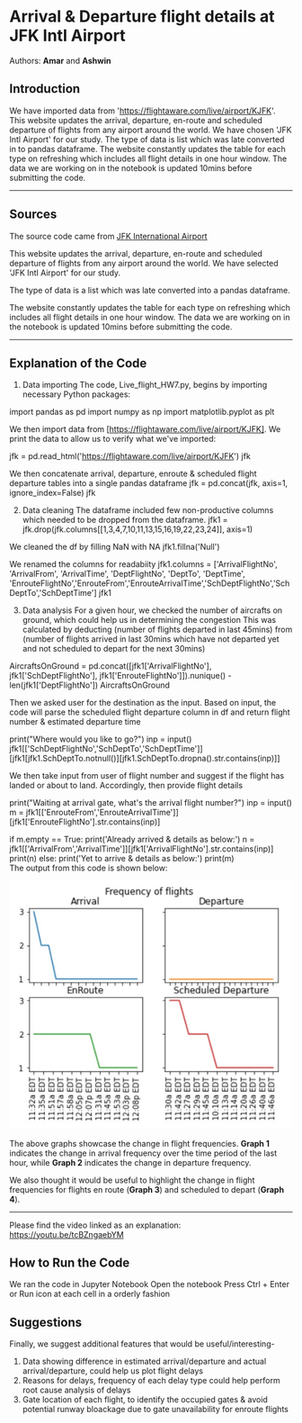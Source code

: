 # Arrival & Departure flight details at JFK Intl Airport

Authors:  **Amar** and **Ashwin**

## Introduction
We have imported data from 'https://flightaware.com/live/airport/KJFK'. 
This website updates the arrival, departure, en-route and scheduled departure of flights from any airport around the world. 
We have chosen 'JFK Intl Airport' for our study. 
The type of data is list which was late converted in to pandas dataframe.
The website constantly updates the table for each type on refreshing which includes all flight details in one hour window. 
The data we are working on in the notebook is updated 10mins before submitting the code.

---

## Sources
The source code came from [JFK International Airport](https://flightaware.com/live/airport/KJFK)

This website updates the arrival, departure, en-route and scheduled departure of flights from any airport around the world. 
We have selected 'JFK Intl Airport' for our study. 

The type of data is a list which was late converted into a pandas dataframe.

The website constantly updates the table for each type on refreshing which includes all flight details in one hour window.  The data we are working on in the notebook is updated 10mins before submitting the code.

---

## Explanation of the Code


1. Data importing
The code, Live_flight_HW7.py, begins by importing necessary Python packages: 

import pandas as pd
import numpy as np
import matplotlib.pyplot as plt

We then import data from [https://flightaware.com/live/airport/KJFK]. 
We print the data to allow us to verify what we've imported:

jfk = pd.read_html('https://flightaware.com/live/airport/KJFK')
jfk

We then concatenate arrival, departure, enroute & scheduled flight departure tables into a single pandas dataframe
jfk = pd.concat(jfk, axis=1, ignore_index=False)
jfk
	
2. Data cleaning
The dataframe included few non-productive columns which needed to be dropped from the dataframe.
jfk1 = jfk.drop(jfk.columns[[1,3,4,7,10,11,13,15,16,19,22,23,24]], axis=1)

We cleaned the df by filling NaN with NA
jfk1.fillna('Null')

We renamed the columns for readabiity
jfk1.columns = ['ArrivalFlightNo', 'ArrivalFrom', 'ArrivalTime', 'DeptFlightNo', 'DeptTo', 'DeptTime', 'EnrouteFlightNo','EnrouteFrom','EnrouteArrivalTime','SchDeptFlightNo','SchDeptTo','SchDeptTime']
jfk1	

3. Data analysis
For a given hour, we checked the number of aircrafts on ground, which could help us in determining the congestion
This was calculated by deducting (number of flights departed in last 45mins) from (number of flights arrived in last 30mins which have not departed yet and not scheduled to depart for the next 30mins) 

AircraftsOnGround = pd.concat([jfk1['ArrivalFlightNo'], jfk1['SchDeptFlightNo'], jfk1['EnrouteFlightNo']]).nunique() - len(jfk1['DeptFlightNo'])
AircraftsOnGround

Then we asked user for the destination as the input. Based on input, the code will parse the scheduled flight departure column in df and return flight number & estimated departure time

print("Where would you like to go?")
inp = input()
jfk1[['SchDeptFlightNo','SchDeptTo','SchDeptTime']][jfk1[jfk1.SchDeptTo.notnull()][jfk1.SchDeptTo.dropna().str.contains(inp)]]

We then take input from user of flight number and suggest if the flight has landed or about to land. Accordingly, then provide flight details 

print("Waiting at arrival gate, what's the arrival flight number?")
inp = input()
m = jfk1[['EnrouteFrom','EnrouteArrivalTime']][jfk1['EnrouteFlightNo'].str.contains(inp)]

if m.empty == True:
    print('Already arrived & details as below:')
    n = jfk1[['ArrivalFrom','ArrivalTime']][jfk1['ArrivalFlightNo'].str.contains(inp)]
    print(n)
else:
    print('Yet to arrive & details as below:')
    print(m)  
The output from this code is shown below:

![Image of Plot](images/Arrival_Frequency.png)

The above graphs showcase the change in flight frequencies. **Graph 1** indicates the change in arrival frequency over the time period of the last hour, while **Graph 2** indicates the change in departure frequency.

We also thought it would be useful to highlight the change in flight frequencies for flights en route (**Graph 3**) and scheduled to depart (**Graph 4**).

---

Please find the video linked as an explanation: https://youtu.be/tcBZngaebYM

## How to Run the Code

We ran the code in Jupyter Notebook
Open the notebook
Press Ctrl + Enter or Run icon at each cell in a orderly fashion

## Suggestions

Finally, we suggest additional features that would be useful/interesting-
1. Data showing difference in estimated arrival/departure and actual arrival/departure, could help us plot flight delays
2. Reasons for delays, frequency of each delay type could help perform root cause analysis of delays
3. Gate location of each flight, to identify the occupied gates & avoid potential runway bloackage due to gate unavailability for enroute flights
